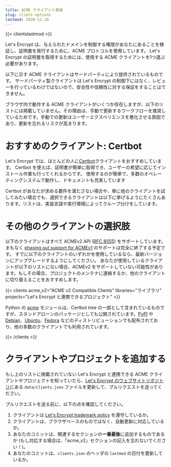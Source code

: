 ```yaml
---
title: ACME クライアント実装
slug: client-options
lastmod: 2020-12-18
---
```


{{< clientslastmod >}}

Let's Encrypt は、与えられたドメインを制御する権限があなたにあることを検証し、証明書を発行するために、ACME プロトコルを使用しています。 Let's Encrypt の証明書を取得するためには、使用する ACME クライアントを1つ選ぶ必要があります。

以下に示す ACME クライアントはサードパーティにより提供されているものです。 サードパーティ製クライアントは Let's Encrypt の制御下にはなく、レビューを行っているわけではないので、安全性や信頼性に対する保証をすることはできません。

ブラウザ内で動作する ACME クライアントがいくつか存在しますが、以下のリストには掲載していません。その理由は、手動で更新するワークフローを推奨しているためです。手動での更新はユーザーエクスペリエンスを悪化させる原因であり、更新を忘れるリスクが高まります。

# おすすめのクライアント: Certbot

Let's Encrypt では、ほとんどの人に[Certbot](https://certbot.eff.org/)クライアントをおすすめしています。 Certbot を使えば、証明書が簡単に取得でき、ユーザーの希望に応じてインストール作業も行ってくれるからです。 使用するのが簡単で、多数のオペレーティングシステムで動作し、ドキュメントも充実しています

Certbot があなたが求める要件を満たさない場合や、単に他のクライアントを試してみたい場合でも、選択できるクライアントは以下に挙げるようにたくさんあります。リストは、実装言語や実行環境によってクループ分けをしています。

# その他のクライアントの選択肢

以下のクライアントはすべて ACMEv2 API ([RFC 8555](https://tools.ietf.org/html/rfc8555)) をサポートしています。 まもなく [phasing out support for ACMEv1](https://community.letsencrypt.org/t/end-of-life-plan-for-acmev1/88430/) のサポートは完全に終了する予定です。 すでに以下のクライアントのいずれかを使用しているなら、最新バージョンにアップグレードするようにしてください。 あなたが使用しているクライアントが以下のリストにない場合、ACMEv2 をサポートしていない可能性があります。もしその場合、プロジェクトのメンテナに連絡するか、他のクライアントに切り替えることをおすすめします。

{{< clients acme_v2="ACME v2 Compatible Clients" libraries="ライブラリ" projects="Let's Encrypt と連携できるプロジェクト" >}}

Python の [acme](https://github.com/certbot/certbot/tree/master/acme) モジュールは、Certbot tree の一部として含まれているものですが、スタンドアローンのパッケージとしても公開されています。[PyPI](https://pypi.python.org/pypi/acme) や [Debian](https://packages.debian.org/search?keywords=python-acme)、[Ubuntu](https://launchpad.net/ubuntu/+source/python-acme)、[Fedora](https://bodhi.fedoraproject.org/updates/?packages=python-acme) などのディストリビューションでも配布されており、他の多数のクライアントでも利用されています。

{{< /clients >}}

# クライアントやプロジェクトを追加する

もし上のリストに掲載されていない Let's Encrypt と連携できる ACME クライアントやプロジェクトを知っていたら、[Let's Encrypt のウェブサイトリポジトリ](https://github.com/letsencrypt/website/)にある `data/clients.json` ファイルを更新して、プルリクエストを送ってください。

プルリクエストを送る前に、以下の点を確認してください。

1. クライアントは [Let's Encrypt trademark policy](/trademarks) を遵守しているか。
1. クライアントは、ブラウザベースのものではなく、自動更新に対応しているか。
1. あなたのコミットは、関連するセクションの**一番最後**に追加するものであるか (もし対応する場合は、「acme_v2」セクションの記入を忘れないでください！)。
1. あなたのコミットは、`clients.json` のヘッダの `lastmod` の日付を更新しているか。
